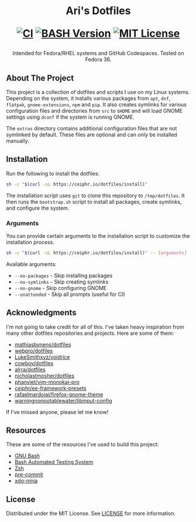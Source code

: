 <h1 align="center">
    Ari's Dotfiles

[![CI][ci-shield]][ci-url] [![BASH Version][bash-version]][bash-url]
[![MIT License][license-shield]][license-url]

</h1>

<p align="center">Intended for Fedora/RHEL systems and GitHub Codespaces. Tested on Fedora 36.</p>

## About The Project

This project is a collection of dotfiles and scripts I use on my Linux systems.
Depending on the system, it installs various packages from `apt`, `dnf`,
`flatpak`, `gnome-extensions`, `npm` and `pip`. It also creates symlinks for
various configuration files and directories from `src` to `$HOME` and will load
GNOME settings using `dconf` if the system is running GNOME.

The `extras` directory contains additional configuration files that are not
symlinked by default. These files are optional and can only be installed
manually.

## Installation

Run the following to install the dotfiles:

```sh
sh -c "$(curl -sL https://ceiphr.io/dotfiles/install)"
```

The installation script uses `git` to clone this repository to `/tmp/dotfiles`.
It then runs the `bootstrap.sh` script to install all packages, create symlinks,
and configure the system.

### Arguments

You can provide certain arguments to the installation script to customize the
installation process.

```sh
sh -c "$(curl -sL https://ceiphr.io/dotfiles/install)" -- [arguments]
```

Available arguments:

-   `--no-packages` - Skip installing packages
-   `--no-symlinks` - Skip creating symlinks
-   `--no-gnome` - Skip configuring GNOME
-   `--unattended` - Skip all prompts (useful for CI)

## Acknowledgments

I'm not going to take credit for all of this. I've taken heavy inspiration from
many other dotfiles repositories and projects. Here are some of them:

-   [mathiasbynens/dotfiles](https://github.com/mathiasbynens/dotfiles)
-   [webpro/dotfiles](https://github.com/webpro/dotfiles)
-   [LukeSmithxyz/voidrice](https://github.com/LukeSmithxyz/voidrice)
-   [cowboy/dotfiles](https://github.com/cowboy/dotfiles)
-   [alrra/dotfiles](https://github.com/alrra/dotfiles)
-   [nicholastmosher/dotfiles](https://github.com/nicholastmosher/dotfiles)
-   [phanviet/vim-monokai-pro](https://github.com/phanviet/vim-monokai-pro)
-   [ceiphr/ee-framework-presets](https://github.com/ceiphr/ee-framework-presets)
-   [rafaelmardojai/firefox-gnome-theme](https://github.com/rafaelmardojai/firefox-gnome-theme)
-   [warningnonpotablewater/libinput-config](https://gitlab.com/warningnonpotablewater/libinput-config)

If I've missed anyone, please let me know!

## Resources

These are some of the resources I've used to build this project:

-   [GNU Bash](https://www.gnu.org/software/bash/)
-   [Bash Automated Testing System](https://github.com/bats-core/bats-core)
-   [Zsh](https://www.zsh.org/)
-   [pre-commit](https://pre-commit.com/)
-   [xdg-ninja](https://github.com/b3nj5m1n/xdg-ninja)

## License

Distributed under the MIT License. See
[LICENSE](https://github.com/ceiphr/dotfiles/blob/main/LICENSE) for more
information.

[bash-version]:
    https://img.shields.io/badge/bash-v4.4%5E-green?&logo=gnubash&logoColor=white
[bash-url]: https://packages.fedoraproject.org/pkgs/bash/bash/
[ci-shield]:
    https://img.shields.io/github/actions/workflow/status/ceiphr/dotfiles/main.yml?logo=github
[ci-url]: https://github.com/ceiphr/dotfiles/actions/workflows/main.yml
[license-shield]: https://img.shields.io/github/license/ceiphr/dotfiles
[license-url]: https://github.com/ceiphr/dotfiles/blob/main/LICENSE
